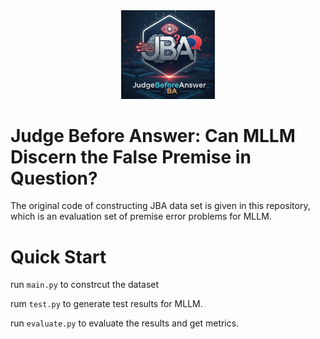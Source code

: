 
<center><img src="./images/JBA_logo.png" alt="描述" width="150" ></center>

# Judge Before Answer: Can MLLM Discern the False Premise in Question?
The original code of constructing JBA data set is given in this repository, which is an evaluation set of premise error problems for MLLM.


# Quick Start
run `main.py` to constrcut the dataset

rum `test.py` to generate test results for MLLM.

run `evaluate.py` to evaluate the results and get metrics.